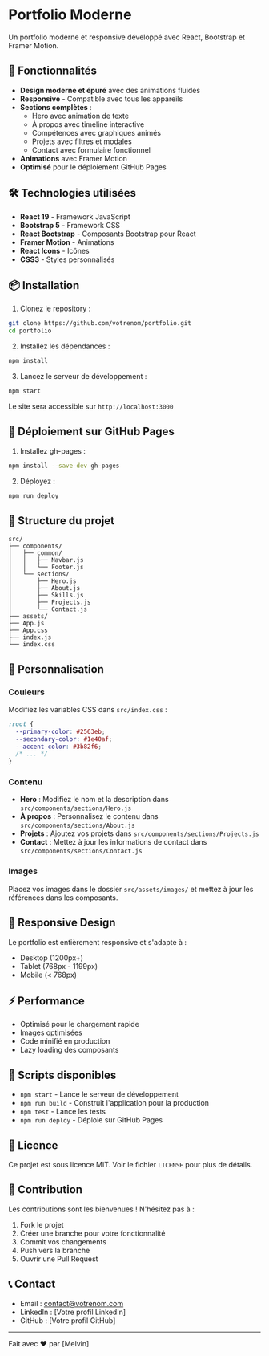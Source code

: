 # Portfolio Moderne

Un portfolio moderne et responsive développé avec React, Bootstrap et Framer Motion.

## 🚀 Fonctionnalités

- **Design moderne et épuré** avec des animations fluides
- **Responsive** - Compatible avec tous les appareils
- **Sections complètes** :
  - Hero avec animation de texte
  - À propos avec timeline interactive
  - Compétences avec graphiques animés
  - Projets avec filtres et modales
  - Contact avec formulaire fonctionnel
- **Animations** avec Framer Motion
- **Optimisé** pour le déploiement GitHub Pages

## 🛠️ Technologies utilisées

- **React 19** - Framework JavaScript
- **Bootstrap 5** - Framework CSS
- **React Bootstrap** - Composants Bootstrap pour React
- **Framer Motion** - Animations
- **React Icons** - Icônes
- **CSS3** - Styles personnalisés

## 📦 Installation

1. Clonez le repository :
```bash
git clone https://github.com/votrenom/portfolio.git
cd portfolio
```

2. Installez les dépendances :
```bash
npm install
```

3. Lancez le serveur de développement :
```bash
npm start
```

Le site sera accessible sur `http://localhost:3000`

## 🚀 Déploiement sur GitHub Pages

1. Installez gh-pages :
```bash
npm install --save-dev gh-pages
```

2. Déployez :
```bash
npm run deploy
```

## 📁 Structure du projet

```
src/
├── components/
│   ├── common/
│   │   ├── Navbar.js
│   │   └── Footer.js
│   └── sections/
│       ├── Hero.js
│       ├── About.js
│       ├── Skills.js
│       ├── Projects.js
│       └── Contact.js
├── assets/
├── App.js
├── App.css
├── index.js
└── index.css
```

## 🎨 Personnalisation

### Couleurs
Modifiez les variables CSS dans `src/index.css` :
```css
:root {
  --primary-color: #2563eb;
  --secondary-color: #1e40af;
  --accent-color: #3b82f6;
  /* ... */
}
```

### Contenu
- **Hero** : Modifiez le nom et la description dans `src/components/sections/Hero.js`
- **À propos** : Personnalisez le contenu dans `src/components/sections/About.js`
- **Projets** : Ajoutez vos projets dans `src/components/sections/Projects.js`
- **Contact** : Mettez à jour les informations de contact dans `src/components/sections/Contact.js`

### Images
Placez vos images dans le dossier `src/assets/images/` et mettez à jour les références dans les composants.

## 📱 Responsive Design

Le portfolio est entièrement responsive et s'adapte à :
- Desktop (1200px+)
- Tablet (768px - 1199px)
- Mobile (< 768px)

## ⚡ Performance

- Optimisé pour le chargement rapide
- Images optimisées
- Code minifié en production
- Lazy loading des composants

## 🔧 Scripts disponibles

- `npm start` - Lance le serveur de développement
- `npm run build` - Construit l'application pour la production
- `npm test` - Lance les tests
- `npm run deploy` - Déploie sur GitHub Pages

## 📄 Licence

Ce projet est sous licence MIT. Voir le fichier `LICENSE` pour plus de détails.

## 🤝 Contribution

Les contributions sont les bienvenues ! N'hésitez pas à :
1. Fork le projet
2. Créer une branche pour votre fonctionnalité
3. Commit vos changements
4. Push vers la branche
5. Ouvrir une Pull Request

## 📞 Contact

- Email : contact@votrenom.com
- LinkedIn : [Votre profil LinkedIn]
- GitHub : [Votre profil GitHub]

---

Fait avec ❤️ par [Melvin]